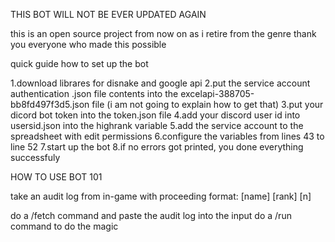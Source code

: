 THIS BOT WILL NOT BE EVER UPDATED AGAIN

this is an open source project from now on as i retire from the genre
thank you everyone who made this possible


quick guide how to set up the bot

1.download librares for disnake and google api
2.put the service account authentication .json file contents into the excelapi-388705-bb8fd497f3d5.json file (i am not going to explain how to get that)
3.put your dicord bot token into the token.json file
4.add your discord user id into usersid.json into the highrank variable
5.add the service account to the spreadsheet with edit permissions
6.configure the variables from lines 43 to line 52
7.start up the bot
8.if no errors got printed, you done everything successfuly

HOW TO USE BOT 101

take an audit log from in-game with proceeding format:
[name] [rank] [n]

do a /fetch command and paste the audit log into the input
do a /run command to do the magic

